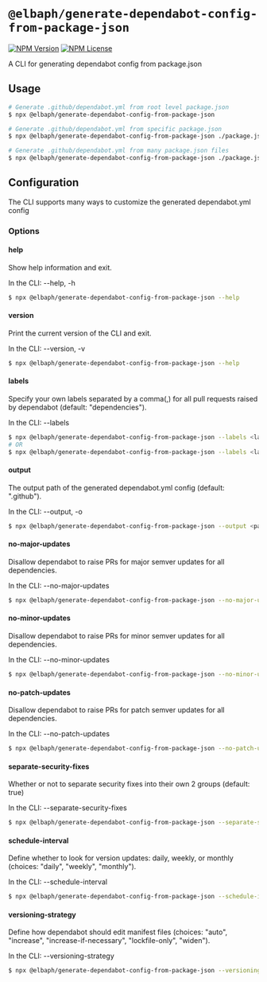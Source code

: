 # `@elbaph/generate-dependabot-config-from-package-json`

[![NPM Version](https://img.shields.io/npm/v/%40elbaph%2Fgenerate-dependabot-config-from-package-json)](https://www.npmjs.com/package/@elbaph/generate-dependabot-config-from-package-json)
[![NPM License](https://img.shields.io/npm/l/%40elbaph%2Fgenerate-dependabot-config-from-package-json)](https://github.com/CloudNStoyan/elbaph/blob/main/generate-dependabot-config-from-package-json/LICENSE)

A CLI for generating dependabot config from package.json

## Usage

```sh
# Generate .github/dependabot.yml from root level package.json
$ npx @elbaph/generate-dependabot-config-from-package-json

# Generate .github/dependabot.yml from specific package.json
$ npx @elbaph/generate-dependabot-config-from-package-json ./package.json

# Generate .github/dependabot.yml from many package.json files
$ npx @elbaph/generate-dependabot-config-from-package-json ./package.json ./mock-app/package.json
```

## Configuration

The CLI supports many ways to customize the generated dependabot.yml config

### Options

#### help

Show help information and exit.

In the CLI: --help, -h

```sh
$ npx @elbaph/generate-dependabot-config-from-package-json --help
```

#### version

Print the current version of the CLI and exit.

In the CLI: --version, -v

```sh
$ npx @elbaph/generate-dependabot-config-from-package-json --help
```

#### labels

Specify your own labels separated by a comma(,) for all pull requests raised by dependabot (default: "dependencies").

In the CLI: --labels

```sh
$ npx @elbaph/generate-dependabot-config-from-package-json --labels <label1>
# OR
$ npx @elbaph/generate-dependabot-config-from-package-json --labels <label1,label2>
```

#### output

The output path of the generated dependabot.yml config (default: ".github").

In the CLI: --output, -o

```sh
$ npx @elbaph/generate-dependabot-config-from-package-json --output <path/to/dependabot/config/folder>
```

#### no-major-updates

Disallow dependabot to raise PRs for major semver updates for all dependencies.

In the CLI: --no-major-updates

```sh
$ npx @elbaph/generate-dependabot-config-from-package-json --no-major-updates
```

#### no-minor-updates

Disallow dependabot to raise PRs for minor semver updates for all dependencies.

In the CLI: --no-minor-updates

```sh
$ npx @elbaph/generate-dependabot-config-from-package-json --no-minor-updates
```

#### no-patch-updates

Disallow dependabot to raise PRs for patch semver updates for all dependencies.

In the CLI: --no-patch-updates

```sh
$ npx @elbaph/generate-dependabot-config-from-package-json --no-patch-updates
```

#### separate-security-fixes

Whether or not to separate security fixes into their own 2 groups (default: true)

In the CLI: --separate-security-fixes

```sh
$ npx @elbaph/generate-dependabot-config-from-package-json --separate-security-fixes
```

#### schedule-interval

Define whether to look for version updates: daily, weekly, or monthly (choices: "daily", "weekly", "monthly").

In the CLI: --schedule-interval

```sh
$ npx @elbaph/generate-dependabot-config-from-package-json --schedule-interval <interval>
```

#### versioning-strategy

Define how dependabot should edit manifest files (choices: "auto", "increase", "increase-if-necessary", "lockfile-only", "widen").

In the CLI: --versioning-strategy

```sh
$ npx @elbaph/generate-dependabot-config-from-package-json --versioning-strategy <strategy>
```
